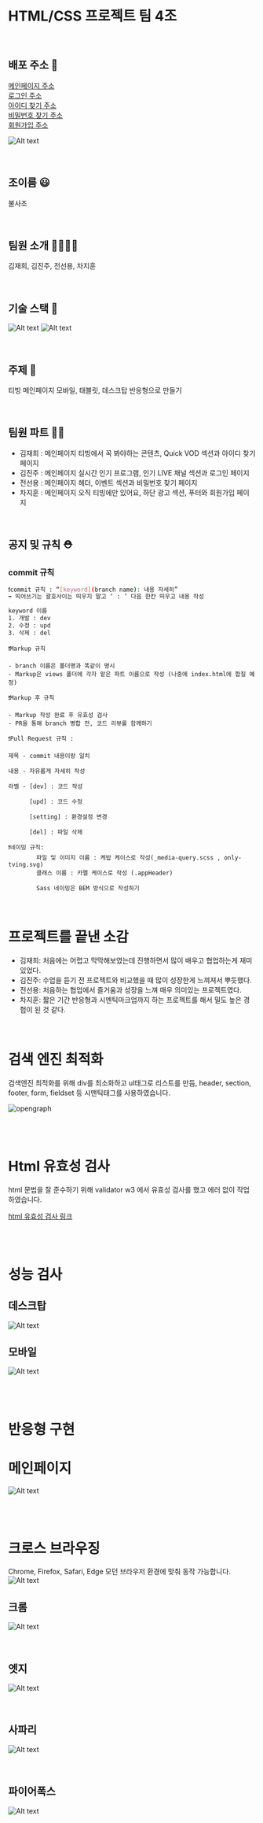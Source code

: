 # HTML/CSS 프로젝트 팀 4조

<br>

## 배포 주소 📇

[메인페이지 주소](https://team4-phoenix.netlify.app/)
<br>
[로그인 주소](https://team4-phoenix.netlify.app/views/login.html)
<br>
[아이디 찾기 주소](https://team4-phoenix.netlify.app/views/find-id.html)
<br>
[비밀번호 찾기 주소](https://team4-phoenix.netlify.app/views/findpw.html)
<br>
[회원가입 주소](https://team4-phoenix.netlify.app/views/signup.html)

![Alt text](b0711000c2a3a392.gif)

<br>

## 조이름 😃

불사조

<br>

## 팀원 소개 👩‍👩‍👧‍👦

김재희, 김진주, 전선용, 차지훈

<br>

## 기술 스택 🔨

![Alt text](image.png)
![Alt text](image-1.png)

<br>

## 주제 📝

티빙 메인페이지 모바일, 태블릿, 데스크탑 반응형으로 만들기

<br>

## 팀원 파트 🧚🏻

- 김재희 : 메인페이지 티빙에서 꼭 봐야하는 콘텐츠, Quick VOD 섹션과 아이디 찾기 페이지
- 김진주 : 메인페이지 실시간 인기 프로그램, 인기 LIVE 채널 섹션과 로그인 페이지
- 전선용 : 메인페이지 헤더, 이벤트 섹션과 비밀번호 찾기 페이지
- 차지훈 : 메인페이지 오직 티빙에만 있어요, 하단 광고 섹션, 푸터와 회원가입 페이지

<br>

## 공지 및 규칙 ⛑️

### commit 규칙

```bash
❗️commit 규칙 : “[keyword](branch name): 내용 자세히”
➡️ 띄어쓰기는 괄호사이는 띄우지 말고 ‘ : ’ 다음 한칸 띄우고 내용 작성

keyword 이름
1. 개발 : dev
2. 수정 : upd
3. 삭제 : del
```

```
❗️Markup 규칙

- branch 이름은 폴더명과 똑같이 명시
- Markup은 views 폴더에 각자 맡은 파트 이름으로 작성 (나중에 index.html에 합칠 예정)
```

```
❗️Markup 후 규칙

- Markup 작성 완료 후 유효성 검사
- PR을 통해 branch 병합 전, 코드 리뷰를 함께하기
```

```
❗️Pull Request 규칙 :

제목 - commit 내용이랑 일치

내용 - 자유롭게 자세히 작성

라벨 - [dev] : 코드 작성

      [upd] : 코드 수정

      [setting] : 환경설정 변경

      [del] : 파일 삭제
```

```
❗️네이밍 규칙:
        파일 및 이미지 이름 : 케밥 케이스로 작성(_media-query.scss , only-tving.svg)
        클래스 이름 : 카멜 케이스로 작성 (.appHeader)

        Sass 네이밍은 BEM 방식으로 작성하기
```

<br/>

# 프로젝트를 끝낸 소감

- 김재희: 처음에는 어렵고 막막해보였는데 진행하면서 많이 배우고 협업하는게 재미있었다.
- 김진주: 수업을 듣기 전 프로젝트와 비교했을 때 많이 성장한게 느껴져서 뿌듯했다.
- 전선용: 처음하는 협업에서 즐거움과 성장을 느껴 매우 의미있는 프로젝트였다.
- 차지훈: 짧은 기간 반응형과 시멘틱마크업까지 하는 프로젝트를 해서 밀도 높은 경험이 된 것 같다.

<br>

# 검색 엔진 최적화

검색엔진 최적화를 위해 div를 최소화하고 ul태그로 리스트를 만듬, header, section, footer, form, fieldset 등 시맨틱태그를 사용하였습니다.

![opengraph](https://github.com/phoenix-team4/phoenix-team4/assets/121213522/0cc8ea95-2f6d-4a8b-b506-c23cbabb0c5b)

<br>
<br>

# Html 유효성 검사

html 문법을 잘 준수하기 위해 validator w3 에서 유효성 검사를 했고 에러 없이 작업 하였습니다.

[html 유효성 검사 링크](https://validator.w3.org/nu/?doc=https://team4-phoenix.netlify.app/)

<br>
<br>

# 성능 검사

## 데스크탑

![Alt text](image-5.png)

## 모바일

![Alt text](<스크린샷 2023-06-28 오후 3.04.29.png>)

<br>
<br>

# 반응형 구현

<!-- ![Alt text](response.gif) -->

# 메인페이지

![Alt text](image-2.png)

<br>
<br>

# 크로스 브라우징

Chrome, Firefox, Safari, Edge 모던 브라우저 환경에 맞춰 동작 가능합니다.
![Alt text](image-4.png)

## 크롬

![Alt text](mainpage-chrome.png)

<br>

## 엣지

![Alt text](mainpage-edge.png)

<br>

## 사파리

![Alt text](mainpage-safari.png)

<br>

## 파이어폭스

![Alt text](mainpage-firefox.png)

